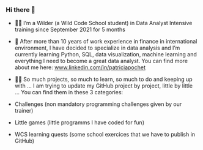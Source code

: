 ### Hi there 👋

- 👩‍💻 I’m a Wilder (a Wild Code School student) in Data Analyst Intensive training since September 2021 for 5 months
 
- 🌱 After more than 10 years of work experience in finance in international environment, I have decided to specialize in data analysis and I’m currently learning Python, SQL, data visualization, machine learning and everything I need to become a great data analyst. You can find more about me here: www.linkedin.com/in/patriciapochet
 
- 🤹‍♀️ So much projects, so much to learn, so much to do and keeping up with ... I am trying to update my GitHub project by project, little by little ... You can find them in these 3 categories:
- Challenges (non mandatory programming challenges given by our trainer)
- Little games (little programms I have coded for fun)
- WCS learning quests (some school exercices that we have to publish in GitHub) 
